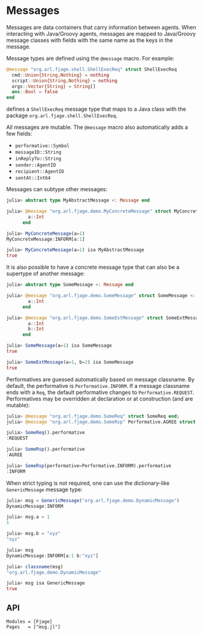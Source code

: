 # Messages

Messages are data containers that carry information between agents. When
interacting with Java/Groovy agents, messages are mapped to Java/Groovy
message classes with fields with the same name as the keys in the message.

Message types are defined using the `@message` macro. For example:
```julia
@message "org.arl.fjage.shell.ShellExecReq" struct ShellExecReq
  cmd::Union{String,Nothing} = nothing
  script::Union{String,Nothing} = nothing
  args::Vector{String} = String[]
  ans::Bool = false
end
```
defines a `ShellExecReq` message type that maps to a Java class with the
package `org.arl.fjage.shell.ShellExecReq`.

All messages are mutable. The `@message` macro also automatically adds a few fields:

- `performative::Symbol`
- `messageID::String`
- `inReplyTo::String`
- `sender::AgentID`
- `recipient::AgentID`
- `sentAt::Int64`

Messages can subtype other messages:
```julia
julia> abstract type MyAbstractMessage <: Message end

julia> @message "org.arl.fjage.demo.MyConcreteMessage" struct MyConcreteMessage <: MyAbstractMessage
        a::Int
      end

julia> MyConcreteMessage(a=1)
MyConcreteMessage:INFORM[a:1]

julia> MyConcreteMessage(a=1) isa MyAbstractMessage
true
```

It is also possible to have a concrete message type that can also be a supertype
of another message:
```julia
julia> abstract type SomeMessage <: Message end

julia> @message "org.arl.fjage.demo.SomeMessage" struct SomeMessage <: SomeMessage
        a::Int
      end

julia> @message "org.arl.fjage.demo.SomeExtMessage" struct SomeExtMessage <: SomeMessage
        a::Int
        b::Int
      end

julia> SomeMessage(a=1) isa SomeMessage
true

julia> SomeExtMessage(a=1, b=2) isa SomeMessage
true
```

Performatives are guessed automatically based on message classname. By default,
the performative is `Performative.INFORM`. If a message classname ends with a
`Req`, the default performative changes to `Performative.REQUEST`. Performatives
may be overridden at declaration or at construction (and are mutable):
```julia
julia> @message "org.arl.fjage.demo.SomeReq" struct SomeReq end;
julia> @message "org.arl.fjage.demo.SomeRsp" Performative.AGREE struct SomeRsp end;

julia> SomeReq().performative
:REQUEST

julia> SomeRsp().performative
:AGREE

julia> SomeRsp(performative=Performative.INFORM).performative
:INFORM
```

When strict typing is not required, one can use the dictionary-like
`GenericMessage` message type:
```julia
julia> msg = GenericMessage("org.arl.fjage.demo.DynamicMessage")
DynamicMessage:INFORM

julia> msg.a = 1
1

julia> msg.b = "xyz"
"xyz"

julia> msg
DynamicMessage:INFORM[a:1 b:"xyz"]

julia> classname(msg)
"org.arl.fjage.demo.DynamicMessage"

julia> msg isa GenericMessage
true
```

## API

```@autodocs
Modules = [Fjage]
Pages   = ["msg.jl"]
```
